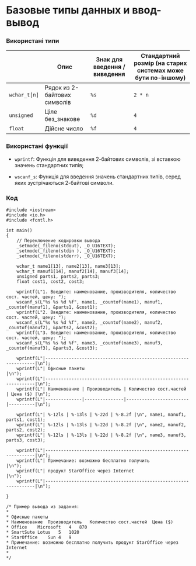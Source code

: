 


# Базовые типы данных и ввод- вывод

### Використані типи

|              | Опис                         | Знак для введення / виведення | Стандартний розмір (на старих системах може бути по-іншому) |
|--------------|------------------------------|-------------------------------|-------------------------------------------------------------|
| `wchar_t[n]` | Рядок из 2-байтових символів | `%s`                          | `2 * n`                                                     |
| `unsigned`   | Ціле без_знакове             | `%d`                          | `4`                                                         |
| `float`      | Дійсне число                 | `%f`                          | `4`                                                         |

### Використані функції

- `wprintf`: Функція для виведення 2-байтових символів, зі вставкою значень стандартних типів;

- `wscanf_s`: Функція для введення значень стандартних типів, серед яких зустрічаються 2-байтові символи.

### Код

```
#include <iostream>
#include <io.h>
#include <fcntl.h>

int main()
{
    // Переключение кодировки вывода
    _setmode(_fileno(stdout), _O_U16TEXT);
    _setmode(_fileno(stdin ), _O_U16TEXT);
    _setmode(_fileno(stderr), _O_U16TEXT);

    wchar_t name1[13], name2[13], name3[13];
    wchar_t manuf1[14], manuf2[14], manuf3[14];
    unsigned parts1, parts2, parts3;
    float cost1, cost2, cost3;

    wprintf(L"1. Введите: наименование, производителя, количество сост. частей, цену: ");
    wscanf_s(L"%s %s %d %f", name1, _countof(name1), manuf1, _countof(manuf1), &parts1, &cost1);
    wprintf(L"2. Введите: наименование, производителя, количество сост. частей, цену: ");
    wscanf_s(L"%s %s %d %f", name2, _countof(name2), manuf2, _countof(manuf2), &parts2, &cost2);
    wprintf(L"3. Введите: наименование, производителя, количество сост. частей, цену: ");
    wscanf_s(L"%s %s %d %f", name3, _countof(name3), manuf3, _countof(manuf3), &parts3, &cost3);

    wprintf(L"|------------------------------------------------------------------|\n");
    wprintf(L"| Офисные пакеты                                                   |\n");
    wprintf(L"|------------------------------------------------------------------|\n");
    wprintf(L"| Наименование | Производитель | Количество сост.частей | Цена ($) |\n");
    wprintf(L"|--------------|---------------|------------------------|----------|\n");

    wprintf(L"| %-12ls | %-13ls | %-22d | %-8.2f |\n", name1, manuf1, parts1, cost1);
    wprintf(L"| %-12ls | %-13ls | %-22d | %-8.2f |\n", name2, manuf2, parts2, cost2);
    wprintf(L"| %-12ls | %-13ls | %-22d | %-8.2f |\n", name3, manuf3, parts3, cost3);

    wprintf(L"|------------------------------------------------------------------|\n");
    wprintf(L"| Примечание: возможно бесплатно получить                          |\n");
    wprintf(L"| продукт StarOffice через Internet                                |\n");
    wprintf(L"|------------------------------------------------------------------|\n");

}

/* Пример вывода из задания:
*
* Офисные пакеты
* Наименование	Производитель	Количество сост.частей	Цена ($)
* Office	Microsoft	4	870
* SmartSute	Lotus	5	1020
* StarOffice	Sun	4	9
* Примечание: возможно бесплатно получить продукт StarOffice через Internet
*
*/
```

